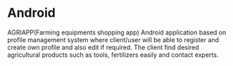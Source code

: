 # Android
AGRIAPP(Farming equipments shopping app)
Android application based on profile management system where client/user will be able to register and create own profile and also edit if required.
The client find desired agricultural products such as tools, fertilizers easily and contact experts.
